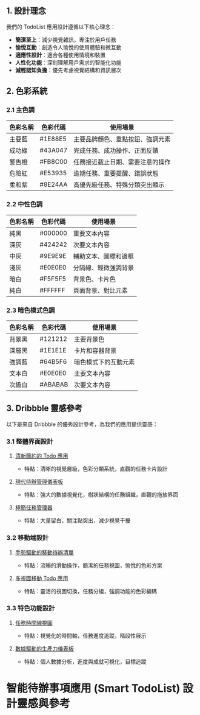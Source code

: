 ## 1. 設計理念

我們的 TodoList 應用設計遵循以下核心理念：

- **簡潔至上**：減少視覺雜訊，專注於用戶任務
- **愉悅互動**：創造令人愉悅的使用體驗和微互動
- **適應性設計**：適合各種使用情境和裝置
- **人性化功能**：深刻理解用戶需求的智能化功能
- **減輕認知負擔**：優先考慮視覺結構和資訊層次

## 2. 色彩系統

### 2.1 主色調

| 色彩名稱 | 色彩代碼 | 使用場景                         |
| -------- | -------- | -------------------------------- |
| 主要藍   | #1E88E5  | 主要品牌顏色、重點按鈕、強調元素 |
| 成功綠   | #43A047  | 完成任務、成功操作、正面反饋     |
| 警告橙   | #FB8C00  | 任務接近截止日期、需要注意的操作 |
| 危險紅   | #E53935  | 逾期任務、重要提醒、錯誤狀態     |
| 柔和紫   | #8E24AA  | 高優先級任務、特殊分類突出顯示   |

### 2.2 中性色調

| 色彩名稱 | 色彩代碼 | 使用場景             |
| -------- | -------- | -------------------- |
| 純黑     | #000000  | 重要文本內容         |
| 深灰     | #424242  | 次要文本內容         |
| 中灰     | #9E9E9E  | 輔助文本、圖標和邊框 |
| 淺灰     | #E0E0E0  | 分隔線、輕微強調背景 |
| 暗白     | #F5F5F5  | 背景色、卡片色       |
| 純白     | #FFFFFF  | 頁面背景、對比元素   |

### 2.3 暗色模式色調

| 色彩名稱 | 色彩代碼 | 使用場景             |
| -------- | -------- | -------------------- |
| 背景黑   | #121212  | 主要背景色           |
| 深層黑   | #1E1E1E  | 卡片和容器背景       |
| 強調藍   | #64B5F6  | 暗色模式下的互動元素 |
| 文本白   | #E0E0E0  | 主要文本內容         |
| 次級白   | #ABABAB  | 次要文本內容         |

## 3. Dribbble 靈感參考

以下是來自 Dribbble 的優秀設計參考，為我們的應用提供靈感：

### 3.1 整體界面設計

1. [清新簡約的 Todo 應用](https://dribbble.com/shots/14100356-ToDo-App-UI)

   - 特點：清晰的視覺層級，色彩分類系統，直觀的任務卡片設計

2. [現代待辦管理儀表板](https://dribbble.com/shots/15024792-Task-Management-Dashboard-UX-UI-Design)

   - 特點：強大的數據視覺化，樹狀結構的任務組織，直觀的拖放界面

3. [極簡任務管理器](https://dribbble.com/shots/15637448-Minimal-Task-Manager)
   - 特點：大量留白，關注點突出，減少視覺干擾

### 3.2 移動端設計

1. [手勢驅動的移動待辦清單](https://dribbble.com/shots/14487815-Task-manager-mobile-app-design)

   - 特點：流暢的滑動操作，簡潔的任務視圖，愉悅的色彩方案

2. [多視圖移動 Todo 應用](https://dribbble.com/shots/16381255-Todo-App-UI-Design)
   - 特點：靈活的視圖切換，任務分組，強調功能的色彩編碼

### 3.3 特色功能設計

1. [任務時間線視圖](https://dribbble.com/shots/14571857-Task-Management-Web-App)

   - 特點：視覺化的時間軸，任務進度追蹤，階段性展示

2. [數據驅動的生產力儀表板](https://dribbble.com/shots/15466673-Productivity-Dashboard-UX-UI-Design)
   - 特點：個人數據分析，進度與成就可視化，目標追蹤

# 智能待辦事項應用 (Smart TodoList) 設計靈感與參考
